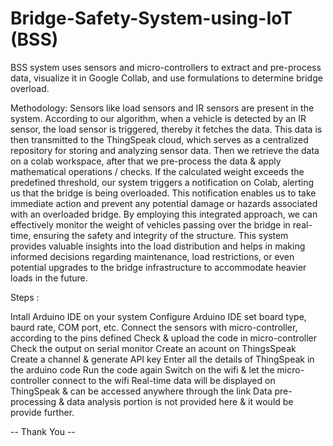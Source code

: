 # Bridge-Safety-System-using-IoT (BSS)

BSS system uses sensors and micro-controllers to extract and pre-process data, visualize it in Google Collab, and use formulations to determine bridge overload.

Methodology:
Sensors like load sensors and IR sensors are present in the system. According to our algorithm, when a vehicle is detected by an IR sensor, the load sensor is triggered, thereby it fetches the data. This data is then transmitted to the ThingSpeak cloud, which serves as a centralized repository for storing and analyzing sensor data. Then we retrieve the data on a colab workspace, after that we pre-process the data & apply mathematical operations / checks. 
If the calculated weight exceeds the predefined threshold, our system triggers a notification on Colab, alerting us that the bridge is being overloaded. This notification enables us to take immediate action and prevent any potential damage or hazards associated with an overloaded bridge.
By employing this integrated approach, we can effectively monitor the weight of vehicles passing over the bridge in real-time, ensuring the safety and integrity of the structure. This system provides valuable insights into the load distribution and helps in making informed decisions regarding maintenance, load restrictions, or even potential upgrades to the bridge infrastructure to accommodate heavier loads in the future.

Steps :

Intall Arduino IDE on your system
Configure Arduino IDE set board type, baurd rate, COM port, etc.
Connect the sensors with micro-controller, according to the pins defined
Check & upload the code in micro-controller
Check the output on serial monitor
Create an acount on ThingsSpeak
Create a channel & generate API key
Enter all the details of ThingSpeak in the arduino code
Run the code again
Switch on the wifi & let the micro-controller connect to the wifi
Real-time data will be displayed on ThingSpeak & can be accessed anywhere through the link
Data pre-processing & data analysis portion is not provided here & it would be provide further.


-- Thank You --
